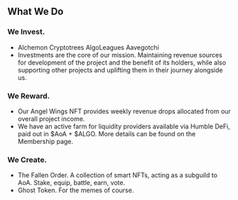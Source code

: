 ## What We Do

### We Invest.

- Alchemon Cryptotrees AlgoLeagues Aavegotchi
- Investments are the core of our mission. Maintaining revenue sources for development of the project and the benefit of its holders, while also supporting other projects and uplifting them in their journey alongside us.

### We Reward.

- Our Angel Wings NFT provides weekly revenue drops allocated from our overall project income.
- We have an active farm for liquidity providers available via Humble DeFi, paid out in $AoA + $ALGO. More details can be found on the Membership page.


### We Create.

- The Fallen Order. A collection of smart NFTs, acting as a subguild to AoA. Stake, equip, battle, earn, vote.
- Ghost Token. For the memes of course.